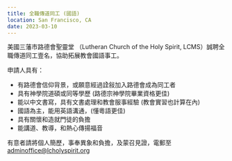 ```yaml
---
title: 全職傳道同工 (國語)
location: San Francisco, CA
date: 2023-03-10
---
```


美國三藩巿路德會聖靈堂 （Lutheran Church of the Holy Spirit, LCMS）誠聘全職傳道同工壹名，協助拓展教會國語事工。

申請人具有：

- 有路德會信仰背景，或願意經過詮敍加入路德會成為同工者
- 具有神學院道碩或同等學歷 (路德宗神學院畢業資格更佳)
- 能以中文書寫，具有文書處理和教會服事經驗 (教會實習也計算在內)
- 國語為主，能用英語溝通，(懂粵語更佳)
- 具有關懷和造就門徒的負擔
- 能講道、教導，和熱心傳揚福音

有意者請將個人簡歷，事奉異象和負擔，及蒙召見證，電郵至 adminoffice@lcholyspirit.org
